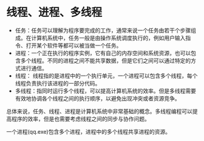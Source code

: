 # 线程、进程、多线程

- 任务：任务可以理解为程序要完成的工作，通常来说一个任务由若干个步骤组成。在计算机系统中，任务一般是由操作系统调度执行的，例如用户输入指令、打开某个软件等都可以被当做一个任务。
- 进程：一个正在执行的程序实例，它有自己的内存空间和系统资源，也可以包含多个线程。不同的进程之间不能共享数据，但是它们之间可以通过特定的方式进行通信。
- 线程： 线程指的是进程中的一个执行单元，一个进程可以包含多个线程，每个线程负责执行该进程的一部分代码。
- 多线程：指同时运行多个线程，可以提高计算机系统的效率。但是多线程需要有效地协调各个线程之间的执行顺序，以避免出现冲突或者资源竞争。

总体来说，任务、线程、进程是计算机系统中非常基础的概念。多线程编程可以提高程序的效率，但是也需要考虑线程之间的同步与协作问题。

一个进程(qq.exe)包含多个进程，进程中的多个线程共享进程的资源。

